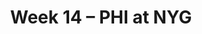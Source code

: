 ---
layout: game
title: Week 14 – PHI at NYG
season: 2008
game_id: 2008_14_PHI_NYG
away_team: PHI
home_team: NYG
---